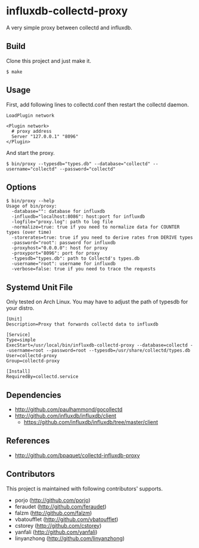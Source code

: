 influxdb-collectd-proxy
=======================

A very simple proxy between collectd and influxdb.

## Build

Clone this project and just make it.

```
$ make
```

## Usage

First, add following lines to collectd.conf then restart the collectd daemon.

```
LoadPlugin network

<Plugin network>
  # proxy address
  Server "127.0.0.1" "8096"
</Plugin>
```

And start the proxy.

```
$ bin/proxy --typesdb="types.db" --database="collectd" --username="collectd" --password="collectd"
```

## Options

```
$ bin/proxy --help
Usage of bin/proxy:
  -database="": database for influxdb
  -influxdb="localhost:8086": host:port for influxdb
  -logfile="proxy.log": path to log file
  -normalize=true: true if you need to normalize data for COUNTER types (over time)
  -storerates=true: true if you need to derive rates from DERIVE types
  -password="root": password for influxdb
  -proxyhost="0.0.0.0": host for proxy
  -proxyport="8096": port for proxy
  -typesdb="types.db": path to Collectd's types.db
  -username="root": username for influxdb
  -verbose=false: true if you need to trace the requests
```

## Systemd Unit File

Only tested on Arch Linux. You may have to adjust the path of typesdb for your distro.

```
[Unit]
Description=Proxy that forwards collectd data to influxdb

[Service]
Type=simple
ExecStart=/usr/local/bin/influxdb-collectd-proxy --database=collectd --username=root --password=root --typesdb=/usr/share/collectd/types.db
User=collectd-proxy
Group=collectd-proxy

[Install]
RequiredBy=collectd.service
```

## Dependencies

- http://github.com/paulhammond/gocollectd
- http://github.com/influxdb/influxdb/client
  - https://github.com/influxdb/influxdb/tree/master/client

## References

- http://github.com/bpaquet/collectd-influxdb-proxy

## Contributors

This project is maintained with following contributors' supports.

- porjo (http://github.com/porjo)
- feraudet (http://github.com/feraudet)
- falzm (http://github.com/falzm)
- vbatoufflet (http://github.com/vbatoufflet)
- cstorey (http://github.com/cstorey)
- yanfali (http://github.com/yanfali)
- linyanzhong (http://github.com/linyanzhong)
